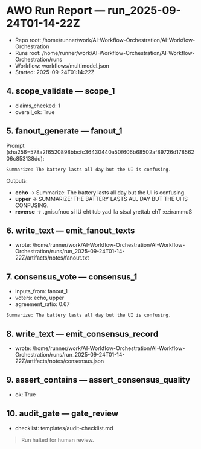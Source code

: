 # AWO Run Report — run_2025-09-24T01-14-22Z

- Repo root: /home/runner/work/AI-Workflow-Orchestration/AI-Workflow-Orchestration
- Runs root: /home/runner/work/AI-Workflow-Orchestration/AI-Workflow-Orchestration/runs
- Workflow: workflows/multimodel.json
- Started: 2025-09-24T01:14:22Z

## 4. scope_validate — scope_1
- claims_checked: 1
- overall_ok: True

## 5. fanout_generate — fanout_1
Prompt (sha256=578a2f6520898bbcfc36430440a50f606b68502af89726d17856206c853138dd):

```
Summarize: The battery lasts all day but the UI is confusing.
```

Outputs:
- **echo** → Summarize: The battery lasts all day but the UI is confusing.
- **upper** → SUMMARIZE: THE BATTERY LASTS ALL DAY BUT THE UI IS CONFUSING.
- **reverse** → .gnisufnoc si IU eht tub yad lla stsal yrettab ehT :ezirammuS

## 6. write_text — emit_fanout_texts
- wrote: /home/runner/work/AI-Workflow-Orchestration/AI-Workflow-Orchestration/runs/run_2025-09-24T01-14-22Z/artifacts/notes/fanout.txt

## 7. consensus_vote — consensus_1
- inputs_from: fanout_1
- voters: echo, upper
- agreement_ratio: 0.67

```
Summarize: The battery lasts all day but the UI is confusing.
```

## 8. write_text — emit_consensus_record
- wrote: /home/runner/work/AI-Workflow-Orchestration/AI-Workflow-Orchestration/runs/run_2025-09-24T01-14-22Z/artifacts/notes/consensus.json

## 9. assert_contains — assert_consensus_quality
- ok: True

## 10. audit_gate — gate_review
- checklist: templates/audit-checklist.md

> Run halted for human review.
